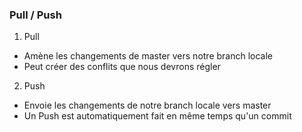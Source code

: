 ### Pull / Push

1. Pull
  * Amène les changements de master vers notre branch locale
  * Peut créer des conflits que nous devrons régler

2. Push
  * Envoie les changements de notre branch locale vers master
  * Un Push est automatiquement fait en même temps qu'un commit